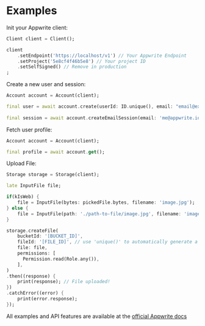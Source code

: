 # Examples

Init your Appwrite client:

```dart
Client client = Client();

client
    .setEndpoint('https://localhost/v1') // Your Appwrite Endpoint
    .setProject('5e8cf4f46b5e8') // Your project ID
    .setSelfSigned() // Remove in production
;
```

Create a new user and session:

```dart
Account account = Account(client);

final user = await account.create(userId: ID.unique(), email: "email@example.com", phone: "+123456789", password: "password", name: "Walter O'Brien");
 
final session = await account.createEmailSession(email: 'me@appwrite.io', password: 'password');

```

Fetch user profile:

```dart
Account account = Account(client);

final profile = await account.get();
```

Upload File:

```dart
Storage storage = Storage(client);

late InputFile file;

if(kIsWeb) {
    file = InputFile(bytes: pickedFile.bytes, filename: 'image.jpg');
} else {
    file = InputFile(path: './path-to-file/image.jpg', filename: 'image.jpg');
}

storage.createFile(
    bucketId: '[BUCKET_ID]',
    fileId: '[FILE_ID]', // use 'unique()' to automatically generate a unique ID
    file: file,
    permissions: [
      Permission.read(Role.any()),
    ],
)
.then((response) {
    print(response); // File uploaded!
})
.catchError((error) {
    print(error.response);
});
```

All examples and API features are available at the [official Appwrite docs](https://appwrite.io/docs)
